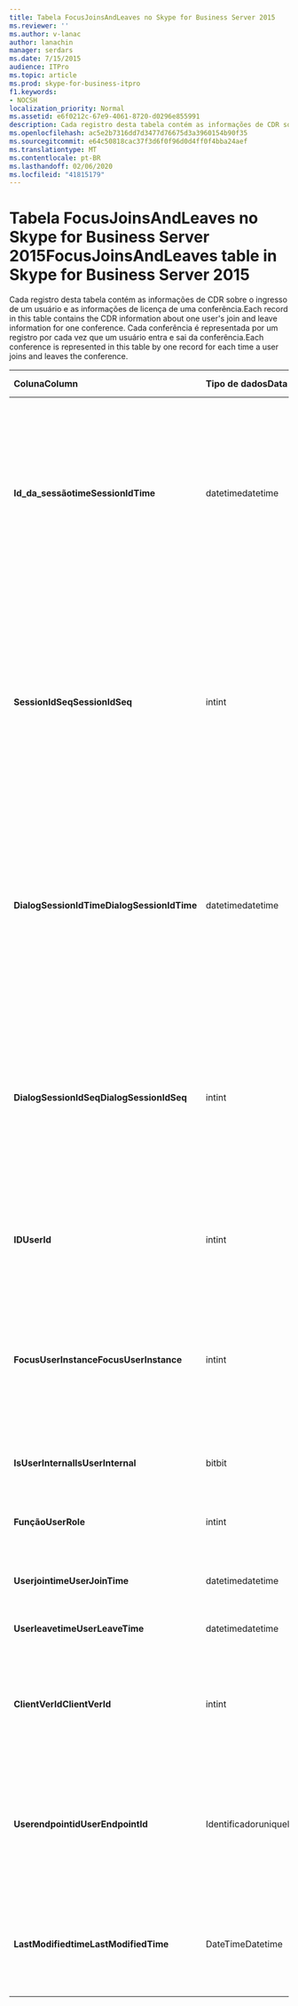 ```yaml
---
title: Tabela FocusJoinsAndLeaves no Skype for Business Server 2015
ms.reviewer: ''
ms.author: v-lanac
author: lanachin
manager: serdars
ms.date: 7/15/2015
audience: ITPro
ms.topic: article
ms.prod: skype-for-business-itpro
f1.keywords:
- NOCSH
localization_priority: Normal
ms.assetid: e6f0212c-67e9-4061-8720-d0296e855991
description: Cada registro desta tabela contém as informações de CDR sobre o ingresso de um usuário e as informações de licença de uma conferência. Cada conferência é representada por um registro por cada vez que um usuário entra e sai da conferência.
ms.openlocfilehash: ac5e2b7316dd7d3477d76675d3a3960154b90f35
ms.sourcegitcommit: e64c50818cac37f3d6f0f96d0d4ff0f4bba24aef
ms.translationtype: MT
ms.contentlocale: pt-BR
ms.lasthandoff: 02/06/2020
ms.locfileid: "41815179"
---
```

# <a name="focusjoinsandleaves-table-in-skype-for-business-server-2015"></a><span data-ttu-id="cd45a-104">Tabela FocusJoinsAndLeaves no Skype for Business Server 2015</span><span class="sxs-lookup"><span data-stu-id="cd45a-104">FocusJoinsAndLeaves table in Skype for Business Server 2015</span></span>
 
<span data-ttu-id="cd45a-105">Cada registro desta tabela contém as informações de CDR sobre o ingresso de um usuário e as informações de licença de uma conferência.</span><span class="sxs-lookup"><span data-stu-id="cd45a-105">Each record in this table contains the CDR information about one user's join and leave information for one conference.</span></span> <span data-ttu-id="cd45a-106">Cada conferência é representada por um registro por cada vez que um usuário entra e sai da conferência.</span><span class="sxs-lookup"><span data-stu-id="cd45a-106">Each conference is represented in this table by one record for each time a user joins and leaves the conference.</span></span>
  
|<span data-ttu-id="cd45a-107">**Coluna**</span><span class="sxs-lookup"><span data-stu-id="cd45a-107">**Column**</span></span>|<span data-ttu-id="cd45a-108">**Tipo de dados**</span><span class="sxs-lookup"><span data-stu-id="cd45a-108">**Data Type**</span></span>|<span data-ttu-id="cd45a-109">**Chave/índice**</span><span class="sxs-lookup"><span data-stu-id="cd45a-109">**Key/Index**</span></span>|<span data-ttu-id="cd45a-110">**Detalhes**</span><span class="sxs-lookup"><span data-stu-id="cd45a-110">**Details**</span></span>|
|:-----|:-----|:-----|:-----|
|<span data-ttu-id="cd45a-111">**Id_da_sessãotime**</span><span class="sxs-lookup"><span data-stu-id="cd45a-111">**SessionIdTime**</span></span> <br/> |<span data-ttu-id="cd45a-112">datetime</span><span class="sxs-lookup"><span data-stu-id="cd45a-112">datetime</span></span>  <br/> |<span data-ttu-id="cd45a-113">Primário, estrangeiro</span><span class="sxs-lookup"><span data-stu-id="cd45a-113">Primary, Foreign</span></span>  <br/> |<span data-ttu-id="cd45a-114">Hora da ocorrência da conferência.</span><span class="sxs-lookup"><span data-stu-id="cd45a-114">Time of conference instance.</span></span> <span data-ttu-id="cd45a-115">Usado em conjunto com **SessionIdSeq** para identificar uma instância de conferência de maneira exclusiva.</span><span class="sxs-lookup"><span data-stu-id="cd45a-115">Used in conjunction with **SessionIdSeq** to uniquely identify a conference instance.</span></span> <span data-ttu-id="cd45a-116">Consulte a [tabela conferências no Skype for Business Server 2015](conferences.md) para obter mais informações.</span><span class="sxs-lookup"><span data-stu-id="cd45a-116">See the [Conferences table in Skype for Business Server 2015](conferences.md) for more information.</span></span> <br/> |
|<span data-ttu-id="cd45a-117">**SessionIdSeq**</span><span class="sxs-lookup"><span data-stu-id="cd45a-117">**SessionIdSeq**</span></span> <br/> |<span data-ttu-id="cd45a-118">int</span><span class="sxs-lookup"><span data-stu-id="cd45a-118">int</span></span>  <br/> |<span data-ttu-id="cd45a-119">Primário, estrangeiro</span><span class="sxs-lookup"><span data-stu-id="cd45a-119">Primary, Foreign</span></span>  <br/> |<span data-ttu-id="cd45a-120">Número de identificação para identificar a instância de conferência.</span><span class="sxs-lookup"><span data-stu-id="cd45a-120">ID number to identify the conference instance.</span></span> <span data-ttu-id="cd45a-121">Usado em conjunto com a **identificação_da_sessãotime** para identificar exclusivamente uma instância de conferência.</span><span class="sxs-lookup"><span data-stu-id="cd45a-121">Used in conjunction with **SessionIdTime** to uniquely identify a conference instance.</span></span> <span data-ttu-id="cd45a-122">Consulte a [tabela conferências no Skype for Business Server 2015](conferences.md) para obter mais informações.</span><span class="sxs-lookup"><span data-stu-id="cd45a-122">See the [Conferences table in Skype for Business Server 2015](conferences.md) for more information.</span></span> <br/> |
|<span data-ttu-id="cd45a-123">**DialogSessionIdTime**</span><span class="sxs-lookup"><span data-stu-id="cd45a-123">**DialogSessionIdTime**</span></span> <br/> |<span data-ttu-id="cd45a-124">datetime</span><span class="sxs-lookup"><span data-stu-id="cd45a-124">datetime</span></span>  <br/> |<span data-ttu-id="cd45a-125">Primário, estrangeiro</span><span class="sxs-lookup"><span data-stu-id="cd45a-125">Primary, Foreign</span></span>  <br/> |<span data-ttu-id="cd45a-126">Tempo de solicitação de sessão.</span><span class="sxs-lookup"><span data-stu-id="cd45a-126">Time of session request.</span></span> <span data-ttu-id="cd45a-127">Usado em conjunto com o **SessionIdSeq** para identificar exclusivamente uma sessão.</span><span class="sxs-lookup"><span data-stu-id="cd45a-127">Used in conjunction with **SessionIdSeq** to uniquely identify a session.</span></span> <span data-ttu-id="cd45a-128">Consulte a [tabela de diálogos no Skype for Business Server 2015](dialogs.md) para obter mais informações.</span><span class="sxs-lookup"><span data-stu-id="cd45a-128">See the [Dialogs table in Skype for Business Server 2015](dialogs.md) for more information.</span></span> <br/> |
|<span data-ttu-id="cd45a-129">**DialogSessionIdSeq**</span><span class="sxs-lookup"><span data-stu-id="cd45a-129">**DialogSessionIdSeq**</span></span> <br/> |<span data-ttu-id="cd45a-130">int</span><span class="sxs-lookup"><span data-stu-id="cd45a-130">int</span></span>  <br/> |<span data-ttu-id="cd45a-131">Primário, estrangeiro</span><span class="sxs-lookup"><span data-stu-id="cd45a-131">Primary, Foreign</span></span>  <br/> |<span data-ttu-id="cd45a-132">Número de identificação para identificar a sessão.</span><span class="sxs-lookup"><span data-stu-id="cd45a-132">ID number to identify the session.</span></span> <span data-ttu-id="cd45a-133">Usado em conjunto com a **identificação_da_sessãotime** para identificar exclusivamente uma sessão.</span><span class="sxs-lookup"><span data-stu-id="cd45a-133">Used in conjunction with **SessionIdTime** to uniquely identify a session.</span></span> <span data-ttu-id="cd45a-134">consulte a [tabela de diálogos no Skype for Business Server 2015](dialogs.md) para obter mais informações.</span><span class="sxs-lookup"><span data-stu-id="cd45a-134">see the [Dialogs table in Skype for Business Server 2015](dialogs.md) for more information.</span></span> <br/> |
|<span data-ttu-id="cd45a-135">**ID**</span><span class="sxs-lookup"><span data-stu-id="cd45a-135">**UserId**</span></span> <br/> |<span data-ttu-id="cd45a-136">int</span><span class="sxs-lookup"><span data-stu-id="cd45a-136">int</span></span>  <br/> |<span data-ttu-id="cd45a-137">Exterior</span><span class="sxs-lookup"><span data-stu-id="cd45a-137">Foreign</span></span>  <br/> |<span data-ttu-id="cd45a-138">Número exclusivo que identifica esse usuário, referenciado pela [tabela usuários](users.md).</span><span class="sxs-lookup"><span data-stu-id="cd45a-138">Unique number identifying this user, referenced from the [Users table](users.md).</span></span>  <br/> |
|<span data-ttu-id="cd45a-139">**FocusUserInstance**</span><span class="sxs-lookup"><span data-stu-id="cd45a-139">**FocusUserInstance**</span></span> <br/> |<span data-ttu-id="cd45a-140">int</span><span class="sxs-lookup"><span data-stu-id="cd45a-140">int</span></span>  <br/> ||<span data-ttu-id="cd45a-141">Se um usuário estiver conectado em vários computadores ou dispositivos ao mesmo tempo, o **UserInstance** será usado para identificar exclusivamente a combinação de usuário/dispositivo.</span><span class="sxs-lookup"><span data-stu-id="cd45a-141">If a user is logged on at multiple computers or devices at the same time, **UserInstance** is used to uniquely identify the user/device combination.</span></span> <br/> |
|<span data-ttu-id="cd45a-142">**IsUserInternal**</span><span class="sxs-lookup"><span data-stu-id="cd45a-142">**IsUserInternal**</span></span> <br/> |<span data-ttu-id="cd45a-143">bit</span><span class="sxs-lookup"><span data-stu-id="cd45a-143">bit</span></span>  <br/> | <br/> |<span data-ttu-id="cd45a-144">Se o usuário está conectado de interno ou não.</span><span class="sxs-lookup"><span data-stu-id="cd45a-144">Whether the user logged on from internal or not.</span></span>  <br/> |
|<span data-ttu-id="cd45a-145">**Função**</span><span class="sxs-lookup"><span data-stu-id="cd45a-145">**UserRole**</span></span> <br/> |<span data-ttu-id="cd45a-146">int</span><span class="sxs-lookup"><span data-stu-id="cd45a-146">int</span></span>  <br/> | <br/> |<span data-ttu-id="cd45a-147">A função deste usuário na conferência, como apresentador ou participante.</span><span class="sxs-lookup"><span data-stu-id="cd45a-147">This user's role in the conference, such as Presenter or Attendee.</span></span>  <br/> |
|<span data-ttu-id="cd45a-148">**Userjointime**</span><span class="sxs-lookup"><span data-stu-id="cd45a-148">**UserJoinTime**</span></span> <br/> |<span data-ttu-id="cd45a-149">datetime</span><span class="sxs-lookup"><span data-stu-id="cd45a-149">datetime</span></span>  <br/> | <br/> |<span data-ttu-id="cd45a-150">A hora em que este usuário entra na conferência.</span><span class="sxs-lookup"><span data-stu-id="cd45a-150">The time this user joins the conference.</span></span>  <br/> |
|<span data-ttu-id="cd45a-151">**Userleavetime**</span><span class="sxs-lookup"><span data-stu-id="cd45a-151">**UserLeaveTime**</span></span> <br/> |<span data-ttu-id="cd45a-152">datetime</span><span class="sxs-lookup"><span data-stu-id="cd45a-152">datetime</span></span>  <br/> | <br/> |<span data-ttu-id="cd45a-153">A hora em que esse usuário sai da conferência.</span><span class="sxs-lookup"><span data-stu-id="cd45a-153">The time this user leaves the conference.</span></span>  <br/> |
|<span data-ttu-id="cd45a-154">**ClientVerId**</span><span class="sxs-lookup"><span data-stu-id="cd45a-154">**ClientVerId**</span></span> <br/> |<span data-ttu-id="cd45a-155">int</span><span class="sxs-lookup"><span data-stu-id="cd45a-155">int</span></span>  <br/> |<span data-ttu-id="cd45a-156">Exterior</span><span class="sxs-lookup"><span data-stu-id="cd45a-156">Foreign</span></span>  <br/> |<span data-ttu-id="cd45a-157">Versão do software cliente do usuário, referenciada à [tabela ClientVersions no Skype for Business Server 2015](clientversions.md).</span><span class="sxs-lookup"><span data-stu-id="cd45a-157">Version of the user's client software, referenced to the [ClientVersions table in Skype for Business Server 2015](clientversions.md).</span></span>  <br/> |
|<span data-ttu-id="cd45a-158">**Userendpointid**</span><span class="sxs-lookup"><span data-stu-id="cd45a-158">**UserEndpointId**</span></span> <br/> |<span data-ttu-id="cd45a-159">Identificador</span><span class="sxs-lookup"><span data-stu-id="cd45a-159">uniqueIdentifier</span></span>  <br/> ||<span data-ttu-id="cd45a-160">Identificador global exclusivo (GUID) do ponto de extremidade usado na conferência.</span><span class="sxs-lookup"><span data-stu-id="cd45a-160">Globally unique identifier (GUID) of the endpoint used in the conference.</span></span>  <br/> <span data-ttu-id="cd45a-161">Este campo foi apresentado no Microsoft Lync Server 2013.</span><span class="sxs-lookup"><span data-stu-id="cd45a-161">This field was introduced in Microsoft Lync Server 2013.</span></span>  <br/> |
|<span data-ttu-id="cd45a-162">**LastModifiedtime**</span><span class="sxs-lookup"><span data-stu-id="cd45a-162">**LastModifiedTime**</span></span> <br/> |<span data-ttu-id="cd45a-163">DateTime</span><span class="sxs-lookup"><span data-stu-id="cd45a-163">Datetime</span></span>  <br/> ||<span data-ttu-id="cd45a-164">Para uso interno pelo serviço de monitoramento.</span><span class="sxs-lookup"><span data-stu-id="cd45a-164">For internal use by the Monitoring service.</span></span>  <br/> <span data-ttu-id="cd45a-165">Este campo foi apresentado no Skype for Business Server 2015.</span><span class="sxs-lookup"><span data-stu-id="cd45a-165">This field was introduced in Skype for Business Server 2015.</span></span>  <br/> |
   

